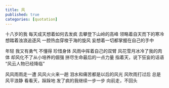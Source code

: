 ```yaml
---
title: 风
published: true
categories: [quotation]
---
```


十八岁的我
每天成天想着如何去发疯
去攀登下山岭的高峰
领略着自天而下的寒冷
想踏着浊浪追逐风
一腔热血穿梭于海的旋风
妄想着一切都掌握在自己的手中

年轻 我又有勇气
不懂得 珍惜身体
风雨中挥着自己的双臂
风花雪月冰冷了我的肉体
却风化不了从小培养的倔强
拼尽生命最后的一点力量
指着天，说下狂妄的话语
“风云人物已经降临”

风风雨雨走一遭
风风火火来一趟
泪水和痛苦都是以后的风光
风吹雨打过后
总是风平浪静
看看天，跺跺地
发了疯的我继续一步一步
向前走，不回头
    